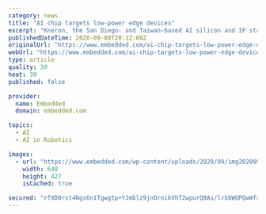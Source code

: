 ```yaml
---
category: news
title: "AI chip targets low-power edge devices"
excerpt: "Kneron, the San Diego- and Taiwan-based AI silicon and IP startup, has launched an AI SoC which features an updated version of the company’s neural"
publishedDateTime: 2020-09-08T20:22:00Z
originalUrl: "https://www.embedded.com/ai-chip-targets-low-power-edge-devices/"
webUrl: "https://www.embedded.com/ai-chip-targets-low-power-edge-devices/"
type: article
quality: 39
heat: 39
published: false

provider:
  name: Embedded
  domain: embedded.com

topics:
  - AI
  - AI in Robotics

images:
  - url: "https://www.embedded.com/wp-content/uploads/2020/09/img20200908040356Kneron-s-Next-Gen-AI-SoC-Proce_1.jpg"
    width: 640
    height: 427
    isCached: true

secured: "rfXD0rst4Ngs6n1Tgwgtp+YJmblz9jnOrnikVhT2wpurQ8As/lrbbWQPQwWfxzS9868d83s4CYHKJAbMPTi1/cLzM9uyx0UEAg1S3EDWiabs/zCfKeDaZBtiAqlytwWWgcoynq+sBURtTwLzPAk1AxukcARHABSAWJA7EfhrTsfypLZq4bam8+7mc0DsctnYmQLgjdxkr/b9s8e4nkkO4mD2lQ4uhX83LqUXDYkQGzxktqZDp0uBNg5jly0up22WFlpunQE7zT7IWhG5zt1791YhrzhMaYsdO6zbwuteEgPO3UxwiWsRF78TK2Ql+5+L3w0ORVaZtou3QOKJ5xWwQjqYD3gANm3f7Kg4LE8RKwQ=;6WL7ptmhprr0DDX5xYwTtw=="
---
```


